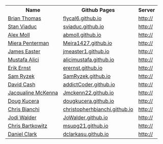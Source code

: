 <table>
  <tr>
    <th>Name</th>
    <th>Github Pages</th>
    <th>Server</th>
  </tr>
 <tr>
    <td><a href=https://github.com/flycal6>Brian Thomas</a></td>
    <td><a href=https://flycal6.github.io>flycal6.github.io</a></td>
    <td><a href=http://>http://</a></td>
  </tr>
 <tr>
    <td><a href=https://github.com/sviaduc>Stan Viaduc</a></td>
    <td><a href=https://sviaduc.github.io>sviaduc.github.io</a></td>
    <td><a href=http://>http://</a></td>
  </tr>
 <tr>
    <td><a href=https://github.com/abmoll>Alex Moll</a></td>
    <td><a href=https://abmoll.github.io>abmoll.github.io</a></td>
    <td><a href=http://>http://</a></td>
  </tr>
 <tr>
    <td><a href=https://github.com/Meira1427>Miera  Penterman</a></td>
    <td><a href=https://Meira1427.github.io>Meira1427.github.io</a></td>
    <td><a href=http://>http://</a></td>
  </tr>
 <tr>
    <td><a href=https://github.com/jmeaster1>James Easter</a></td>
    <td><a href=https://jmeaster1.github.io>jmeaster1.github.io</a></td>
    <td><a href=http://>http://</a></td>
  </tr>
 <tr>
    <td><a href=https://github.com/alicimustafa>Mustafa Alici</a></td>
    <td><a href=https://alicimustafa.github.io>alicimustafa.github.io</a></td>
    <td><a href=http://>http://</a></td>
  </tr>
 <tr>
    <td><a href=https://github.com/erernst>Erik Ernst</a></td>
    <td><a href=https://erernst.github.io>erernst.github.io</a></td>
    <td><a href=http://>http://</a></td>
  </tr>
 <tr>
    <td><a href=https://github.com/SamRyzek>Sam Ryzek</a></td>
    <td><a href=https://SamRyzek.github.io>SamRyzek.github.io</a></td>
    <td><a href=http://>http://</a></td>
  </tr>
 <tr>
    <td><a href=https://github.com/addictCoder>David Cash</a></td>
    <td><a href=https://addictCoder.github.io>addictCoder.github.io</a></td>
    <td><a href=http://>http://</a></td>
  </tr>
 <tr>
    <td><a href=https://github.com/Jmckenn22>Jacqualine McKenna</a></td>
    <td><a href=https://Jmckenn22.github.io>Jmckenn22.github.io</a></td>
    <td><a href=http://>http://</a></td>
  </tr>
 <tr>
    <td><a href=https://github.com/dougkucera>Doug Kucera</a></td>
    <td><a href=https://dougkucera.github.io>dougkucera.github.io</a></td>
    <td><a href=http://>http://</a></td>
  </tr>
 <tr>
    <td><a href=https://github.com/christopherhbianchi>Chris Bianchi</a></td>
    <td><a href=https://christopherhbianchi.github.io>christopherhbianchi.github.io</a></td>
    <td><a href=http://>http://</a></td>
  </tr>
 <tr>
    <td><a href=https://github.com/JoWalder>Jodi Walder</a></td>
    <td><a href=https://JoWalder.github.io>JoWalder.github.io</a></td>
    <td><a href=http://>http://</a></td>
  </tr>
 <tr>
    <td><a href=https://github.com/msupg21>Chris Bartkowitz</a></td>
    <td><a href=https://msupg21.github.io>msupg21.github.io</a></td>
    <td><a href=http://>http://</a></td>
  </tr>
 <tr>
    <td><a href=https://github.com/dclarkasu>Daniel Clark</a></td>
    <td><a href=https://dclarkasu.github.io>dclarkasu.github.io</a></td>
    <td><a href=http://>http://</a></td>
  </tr>
</table>
